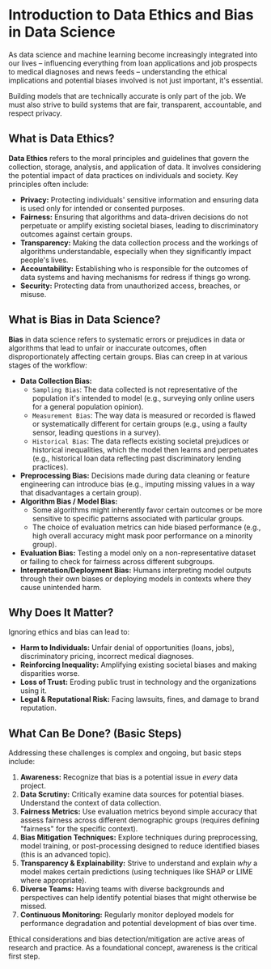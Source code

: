 # Introduction to Data Ethics and Bias in Data Science

As data science and machine learning become increasingly integrated into our lives – influencing everything from loan applications and job prospects to medical diagnoses and news feeds – understanding the ethical implications and potential biases involved is not just important, it's essential.

Building models that are technically accurate is only part of the job. We must also strive to build systems that are fair, transparent, accountable, and respect privacy.

## What is Data Ethics?

**Data Ethics** refers to the moral principles and guidelines that govern the collection, storage, analysis, and application of data. It involves considering the potential impact of data practices on individuals and society. Key principles often include:

*   **Privacy:** Protecting individuals' sensitive information and ensuring data is used only for intended or consented purposes.
*   **Fairness:** Ensuring that algorithms and data-driven decisions do not perpetuate or amplify existing societal biases, leading to discriminatory outcomes against certain groups.
*   **Transparency:** Making the data collection process and the workings of algorithms understandable, especially when they significantly impact people's lives.
*   **Accountability:** Establishing who is responsible for the outcomes of data systems and having mechanisms for redress if things go wrong.
*   **Security:** Protecting data from unauthorized access, breaches, or misuse.

## What is Bias in Data Science?

**Bias** in data science refers to systematic errors or prejudices in data or algorithms that lead to unfair or inaccurate outcomes, often disproportionately affecting certain groups. Bias can creep in at various stages of the workflow:

*   **Data Collection Bias:**
    *   `Sampling Bias`: The data collected is not representative of the population it's intended to model (e.g., surveying only online users for a general population opinion).
    *   `Measurement Bias`: The way data is measured or recorded is flawed or systematically different for certain groups (e.g., using a faulty sensor, leading questions in a survey).
    *   `Historical Bias`: The data reflects existing societal prejudices or historical inequalities, which the model then learns and perpetuates (e.g., historical loan data reflecting past discriminatory lending practices).
*   **Preprocessing Bias:** Decisions made during data cleaning or feature engineering can introduce bias (e.g., imputing missing values in a way that disadvantages a certain group).
*   **Algorithm Bias / Model Bias:**
    *   Some algorithms might inherently favor certain outcomes or be more sensitive to specific patterns associated with particular groups.
    *   The choice of evaluation metrics can hide biased performance (e.g., high overall accuracy might mask poor performance on a minority group).
*   **Evaluation Bias:** Testing a model only on a non-representative dataset or failing to check for fairness across different subgroups.
*   **Interpretation/Deployment Bias:** Humans interpreting model outputs through their own biases or deploying models in contexts where they cause unintended harm.

## Why Does It Matter?

Ignoring ethics and bias can lead to:

*   **Harm to Individuals:** Unfair denial of opportunities (loans, jobs), discriminatory pricing, incorrect medical diagnoses.
*   **Reinforcing Inequality:** Amplifying existing societal biases and making disparities worse.
*   **Loss of Trust:** Eroding public trust in technology and the organizations using it.
*   **Legal & Reputational Risk:** Facing lawsuits, fines, and damage to brand reputation.

## What Can Be Done? (Basic Steps)

Addressing these challenges is complex and ongoing, but basic steps include:

1.  **Awareness:** Recognize that bias is a potential issue in *every* data project.
2.  **Data Scrutiny:** Critically examine data sources for potential biases. Understand the context of data collection.
3.  **Fairness Metrics:** Use evaluation metrics beyond simple accuracy that assess fairness across different demographic groups (requires defining "fairness" for the specific context).
4.  **Bias Mitigation Techniques:** Explore techniques during preprocessing, model training, or post-processing designed to reduce identified biases (this is an advanced topic).
5.  **Transparency & Explainability:** Strive to understand and explain *why* a model makes certain predictions (using techniques like SHAP or LIME where appropriate).
6.  **Diverse Teams:** Having teams with diverse backgrounds and perspectives can help identify potential biases that might otherwise be missed.
7.  **Continuous Monitoring:** Regularly monitor deployed models for performance degradation and potential development of bias over time.

Ethical considerations and bias detection/mitigation are active areas of research and practice. As a foundational concept, awareness is the critical first step.
